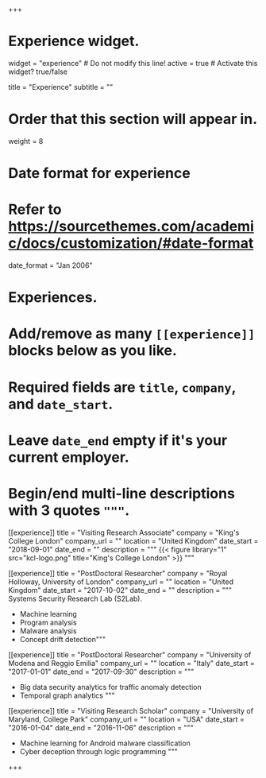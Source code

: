 +++
# Experience widget.
widget = "experience"  # Do not modify this line!
active = true  # Activate this widget? true/false

title = "Experience"
subtitle = ""

# Order that this section will appear in.
weight = 8

# Date format for experience
#   Refer to https://sourcethemes.com/academic/docs/customization/#date-format
date_format = "Jan 2006"

# Experiences.
#   Add/remove as many `[[experience]]` blocks below as you like.
#   Required fields are `title`, `company`, and `date_start`.
#   Leave `date_end` empty if it's your current employer.
#   Begin/end multi-line descriptions with 3 quotes `"""`.
[[experience]]
title = "Visiting Research Associate"
company = "King's College London"
company_url = ""
location = "United Kingdom"
date_start = "2018-09-01"
date_end = ""
description = """
{{< figure library="1" src="kcl-logo.png" title="King's College London" >}}
"""

[[experience]]
title = "PostDoctoral Researcher"
company = "Royal Holloway, University of London"
company_url = ""
location = "United Kingdom"
date_start = "2017-10-02"
date_end = ""
description = """
Systems Security Research Lab (S2Lab).

* Machine learning
* Program analysis
* Malware analysis
* Concept drift detection"""


[[experience]]
title = "PostDoctoral Researcher"
company = "University of Modena and Reggio Emilia"
company_url = ""
location = "Italy"
date_start = "2017-01-01"
date_end = "2017-09-30"
description = """
  * Big data security analytics for traffic anomaly detection
  * Temporal graph analytics
"""


[[experience]]
title = "Visiting Research Scholar"
company = "University of Maryland, College Park"
company_url = ""
location = "USA"
date_start = "2016-01-04"
date_end = "2016-11-06"
description = """
  * Machine learning for Android malware classification
  * Cyber deception through logic programming
"""

+++
